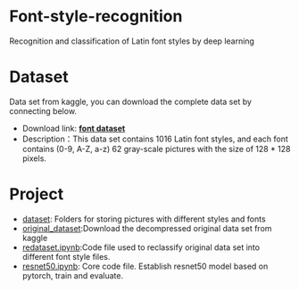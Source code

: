 # Font-style-recognition
Recognition and classification of Latin font styles by deep learning


# Dataset
Data set from kaggle, you can download the complete data set by connecting below.
- Download link: **[font dataset](https://www.kaggle.com/datasets/yaswanthgali/english-fontnumber-recognition)**
- Description：This data set contains 1016 Latin font styles, and each font contains (0-9, A-Z, a-z) 62 gray-scale pictures with the size of 128 * 128 pixels.

# Project

- [dataset](): Folders for storing pictures with different styles and fonts
- [original_dataset]():Download the decompressed original data set from kaggle
- [redataset.ipynb](https://github.com/Kermit-Li/Font-style-recognition/blob/main/redataset.ipynb):Code file used to reclassify original data set into different font style files.
- [resnet50.ipynb](https://github.com/Kermit-Li/Font-style-recognition/blob/main/resnet50.ipynb): Core code file. Establish resnet50 model based on pytorch, train and evaluate.

